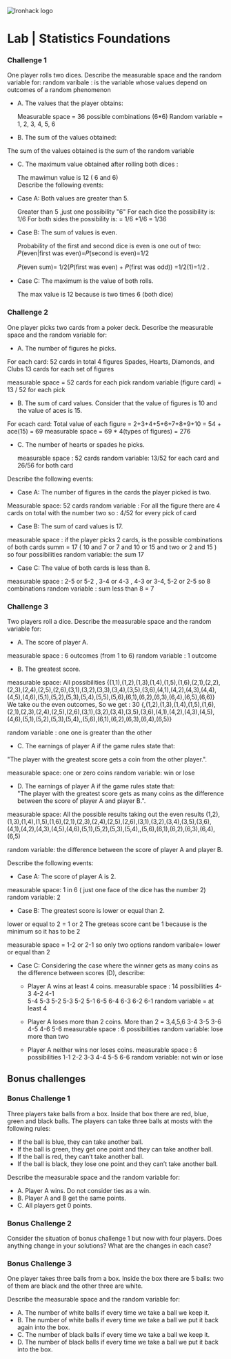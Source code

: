 ![Ironhack logo](https://i.imgur.com/1QgrNNw.png)

# Lab | Statistics Foundations

### Challenge 1
One player rolls two dices. Describe the measurable space and the random variable for:
random varibale : is the variable whose values depend on outcomes of a random phenomenon

* A. The values that the player obtains:

  Measurable space = 36 possible combinations (6*6)
  Random variable =  1, 2, 3, 4, 5, 6 

* B. The sum of the values obtained: 

The sum of the values obtained is the sum of the random variable

* C. The maximum value obtained after rolling both dices : 

  The mawimun value is 12 ( 6 and 6)  
  Describe the following events:

* Case A: Both values are greater than 5.

  Greater than 5 ,just one possibility "6"
  For each dice the possibility is:  1/6
  For both sides the possibility is: = 1/6 *1/6 = 1/36

* Case B: The sum of values is even.

  Probability of the first and second dice is even is one out of two:
  𝑃(even|first was even)=𝑃(second is even)=1/2  

  𝑃(even sum)= 1/2(𝑃(first was even) + 𝑃(first was odd))
  =1/2(1)=1/2 .

* Case C: The maximum is the value of both rolls.

  The max value is 12 because is two times 6 (both dice)


### Challenge 2
One player picks two cards from a poker deck. Describe the measurable space and the random variable for:

* A. The number of figures he picks.

For each card:
  52 cards in total 
  4 figures Spades, Hearts, Diamonds, and Clubs 
  13 cards for each set of figures

  measurable space = 52 cards for each pick
  random variable (figure card) =  13 / 52 for each pick 

* B. The sum of card values. Consider that the value of figures is 10 and the value of aces is 15.

For ecach card:
  Total value of each figure = 2+3+4+5+6+7+8+9+10 = 54 + ace(15) = 69
  measurable space = 69 * 4(types of figures) = 276


* C. The number of hearts or spades he picks.

  measurable space : 52 cards
  random variable: 13/52 for each card and 26/56 for both card
  
  

Describe the following events:

* Case A: The number of figures in the cards the player picked is two.

Measurable space: 52 cards
random variable : For all the figure there are 4 cards on total with the number two so : 4/52 for every pick of card

* Case B: The sum of card values is 17.

measurable space : if the player picks 2 cards, is the possible combinations of both cards summ = 17 (  10 and 7 or 7 and 10 or 15 and two or 2 and 15 ) so four possibilities
random variable: the sum 17 


* Case C: The value of both cards is less than 8.

measurable space : 2-5 or 5-2 , 3-4 or 4-3 , 4-3 or 3-4, 5-2 or 2-5 so 8 combinations
random variable : sum less than 8 = 7

### Challenge 3
Two players roll a dice. Describe the measurable space and the random variable for:

* A. The score of player A.

measurable space : 6 outcomes (from 1 to 6)
random variable : 1 outcome

* B. The greatest score.

measurable space: 
All possibilities {(1,1),(1,2),(1,3),(1,4),(1,5),(1,6),(2,1),(2,2),(2,3),(2,4),(2,5),(2,6),(3,1),(3,2),(3,3),(3,4),(3,5),(3,6),(4,1),(4,2),(4,3),(4,4),(4,5),(4,6),(5,1),(5,2),(5,3),(5,4),(5,5),(5,6),(6,1),(6,2),(6,3),(6,4),(6,5),(6,6)}
We take ou the even outcomes, So we get  : 30
{,(1,2),(1,3),(1,4),(1,5),(1,6),(2,1),(2,3),(2,4),(2,5),(2,6),(3,1),(3,2),(3,4),(3,5),(3,6),(4,1),(4,2),(4,3),(4,5),(4,6),(5,1),(5,2),(5,3),(5,4),,(5,6),(6,1),(6,2),(6,3),(6,4),(6,5)}

random variable : one one is greater than the other


* C. The earnings of player A if the game rules state that:  

"The player with the greatest score gets a coin from the other player.".

measurable space: one or zero coins
random variable: win or lose

* D. The earnings of player A if the game rules state that:  
"The player with the greatest score gets as many coins as the difference between the score of player A and player B.". 

measurable space: All the possible results taking out the even results
(1,2),(1,3),(1,4),(1,5),(1,6),(2,1),(2,3),(2,4),(2,5),(2,6),(3,1),(3,2),(3,4),(3,5),(3,6),(4,1),(4,2),(4,3),(4,5),(4,6),(5,1),(5,2),(5,3),(5,4),,(5,6),(6,1),(6,2),(6,3),(6,4),(6,5)

random variable: the difference between the score of player A and player B.

Describe the following events:
* Case A: The score of player A is 2.

measurable space: 1 in 6 ( just one face of the dice has the number 2)
random variable: 2


* Case B: The greatest score is lower or equal than 2.

lower or equal to 2 = 1 or 2
The greteas score cant be 1 because is the minimum so it has to be 2

measurable space = 1-2 or 2-1 so only two options
random varibale= lower or equal than 2

* Case C: Considering the case where the winner gets as many coins as the difference between scores (D), describe: 

  * Player A wins at least 4 coins.
  measurable space : 14 possibilities
  4-3 4-2 4-1  
  5-4 5-3 5-2 5-3 5-2 5-1
  6-5 6-4 6-3 6-2 6-1
  random variable = at least 4

  * Player A loses more than 2 coins.
  More than 2 = 3,4,5,6
  3-4 3-5 3-6
  4-5 4-6
  5-6
  measurable space : 6  possibilities
  random variable: lose more than two

  * Player A neither wins nor loses coins.
  measurable space : 6  possibilities
  1-1 2-2 3-3 4-4 5-5 6-6
  random variable: not win or lose

## Bonus challenges
### Bonus Challenge 1
Three players take balls from a box. Inside that box there are red, blue, green and black balls. The players can take three balls at mosts with the following rules:

* If the ball is blue, they can take another ball.
* If the ball is green, they get one point and they can take another ball.
* If the ball is red, they can’t take another ball.
* If the ball is black, they lose one point and they can’t take another ball.

Describe the measurable space and the random variable for:
* A. Player A wins. Do not consider ties as a win.
* B. Player A and B get the same points.
* C. All players get 0 points.

### Bonus Challenge 2
Consider the situation of bonus challenge 1 but now with four players. Does anything change in your solutions? What are the changes in each case?

### Bonus Challenge 3
One player takes three balls from a box. Inside the box there are 5 balls: two of them are black and the other three are white. 

Describe the measurable space and the random variable for:
* A. The number of white balls if every time we take a ball we keep it.
* B. The number of white balls if every time we take a ball we put it back again into the box.
* C. The number of black balls if every time we take a ball we keep it.
* D. The number of black balls if every time we take a ball we put it back into the box.